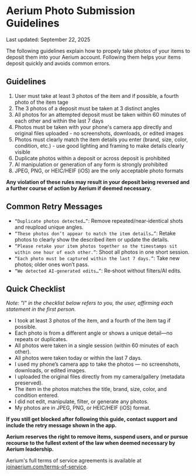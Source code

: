 # Aerium Photo Submission Guidelines

Last updated: September 22, 2025

The following guidelines explain how to propely take photos of your items to deposit them into your  Aerium account. Following them helps your items deposit quickly and avoids common errors.

## Guidelines

1. User must take at least 3 photos of the item and if possible, a fourth photo of the item tage
2. The 3 photos of a deposit must be taken at 3 distinct angles 
3. All photos for an attempted deposit must be taken within 60 minutes of each other and within the last 7 days
4. Photos must be taken with your phone's camera app directly and original files uploaded - no screenshots, downloads, or edited images
5. Photos must clearly match the item details you enter (brand, size, color, condition, etc.) - use good lighting and framing to make details clearly visible
6. Duplicate photos within a deposit or across deposit is prohibited
7. AI manipulation or generation of any form is strongly prohibited
8. JPEG, PNG, or HEIC/HEIF (iOS) are the only acceptable photo formats

**Any violation of these rules may result in your deposit being reversed and a further course of action by Aerium if deemed necessary.**

## Common Retry Messages

- `“Duplicate photos detected…”`: Remove repeated/near‑identical shots and reupload unique angles.
- `“These photos don’t appear to match the item details…”`: Retake photos to clearly show the described item or update the details.
- `“Please retake your item photos together so the timestamps sit within one hour of each other.”`: Shoot all photos in one short session.
- `“Each photo must be captured within the last 7 days.”`: Take new photos; older ones won’t pass.
- `“We detected AI‑generated edits…”`: Re‑shoot without filters/AI edits.

## Quick Checklist

*Note: "I" in the checklist below refers to you, the user, affirming each statement in the first person.*

- I took at least 3 photos of the item, and a fourth of the item tag if possible.
- Each photo is from a different angle or shows a unique detail—no repeats or duplicates.
- All photos were taken in a single session (within 60 minutes of each other).
- All photos were taken today or within the last 7 days.
- I used my phone’s camera app to take the photos — no screenshots, downloads, or edited images.
- I uploaded the original files directly from my camera/gallery (metadata preserved).
- The item in the photos matches the title, brand, size, color, and condition entered.
- I did not edit, manipulate, filter, or generate any photos.
- My photos are in JPEG, PNG, or HEIC/HEIF (iOS) format.

**If you still get blocked after following this guide, contact support and include the retry message shown in the app.**

**Aerium reserves the right to remove items, suspend users, and or pursue recourse to the fullest extent of the law when deemed necessary by Aerium leadership.** 

Aerium's full terms of service agreements is available at [joinaerium.com/terms-of-service](joinaerium.com/terms-of-service).
